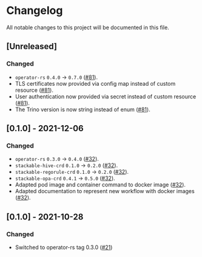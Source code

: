 # Changelog

All notable changes to this project will be documented in this file.

## [Unreleased]

### Changed

- `operator-rs` `0.4.0` → `0.7.0` ([#81]).
- TLS certificates now provided via config map instead of custom resource ([#81]).
- User authentication now provided via secret instead of custom resource ([#81]).
- The Trino version is now string instead of enum ([#81]).

[#81]: https://github.com/stackabletech/trino-operator/pull/81

## [0.1.0] - 2021-12-06


### Changed

- `operator-rs` `0.3.0` → `0.4.0` ([#32]).
- `stackable-hive-crd` `0.1.0` → `0.2.0` ([#32]).
- `stackable-regorule-crd` `0.1.0` → `0.2.0` ([#32]).
- `stackable-opa-crd` `0.4.1` → `0.5.0` ([#32]).
- Adapted pod image and container command to docker image ([#32]).
- Adapted documentation to represent new workflow with docker images ([#32]).

[#32]: https://github.com/stackabletech/trino-operator/pull/32

## [0.1.0] - 2021-10-28

### Changed
- Switched to operator-rs tag 0.3.0 ([#21])

[#21]: https://github.com/stackabletech/hdfs-operator/pull/21
